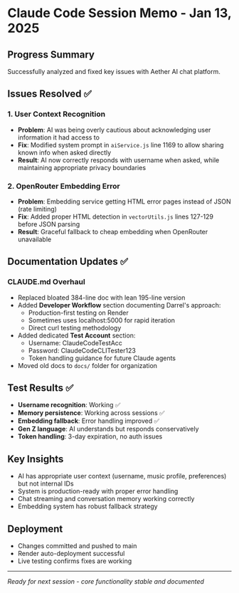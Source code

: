 # Claude Code Session Memo - Jan 13, 2025

## Progress Summary
Successfully analyzed and fixed key issues with Aether AI chat platform.

## Issues Resolved ✅

### 1. User Context Recognition
- **Problem**: AI was being overly cautious about acknowledging user information it had access to
- **Fix**: Modified system prompt in `aiService.js` line 1169 to allow sharing known info when asked directly
- **Result**: AI now correctly responds with username when asked, while maintaining appropriate privacy boundaries

### 2. OpenRouter Embedding Error  
- **Problem**: Embedding service getting HTML error pages instead of JSON (rate limiting)
- **Fix**: Added proper HTML detection in `vectorUtils.js` lines 127-129 before JSON parsing
- **Result**: Graceful fallback to cheap embedding when OpenRouter unavailable

## Documentation Updates ✅

### CLAUDE.md Overhaul
- Replaced bloated 384-line doc with lean 195-line version
- Added **Developer Workflow** section documenting Darrel's approach:
  - Production-first testing on Render
  - Sometimes uses localhost:5000 for rapid iteration  
  - Direct curl testing methodology
- Added dedicated **Test Account** section:
  - Username: ClaudeCodeTestAcc
  - Password: ClaudeCodeCLITester123
  - Token handling guidance for future Claude agents
- Moved old docs to `docs/` folder for organization

## Test Results ✅
- **Username recognition**: Working ✅ 
- **Memory persistence**: Working across sessions ✅
- **Embedding fallback**: Error handling improved ✅
- **Gen Z language**: AI understands but responds conservatively
- **Token handling**: 3-day expiration, no auth issues

## Key Insights
- AI has appropriate user context (username, music profile, preferences) but not internal IDs
- System is production-ready with proper error handling
- Chat streaming and conversation memory working correctly
- Embedding system has robust fallback strategy

## Deployment
- Changes committed and pushed to main
- Render auto-deployment successful
- Live testing confirms fixes are working

---
*Ready for next session - core functionality stable and documented*